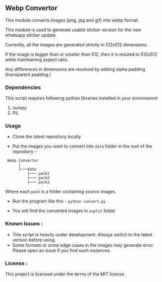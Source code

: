 ## Webp Convertor

This module converts images (png, jpg and gif) into webp format.

This module is used to generate usable sticker version for the new whatsapp sticker update.

Currently, all the images are generated strictly in 512x512 dimensions.

If the image is bigger than or smaller than 512, then it is resized to 512x512 while mainitaining aspect ratio.

Any differences in dimensions are resolved by adding alpha padding (transparent padding.)

### Dependencies

This script requires following python libraries installed in your environemnt

1. numpy
2. PIL

### Usage

- Clone the latest repository locally

- Put the images you want to convert into `data` folder in the root of the repository -
	
``` 
 Webp Convertor
	  |
      ├───data
          ├─── pack1
          ├─── pack2        
          ├─── pack3
```

Where each `pack` is a folder containing source images.

- Run the program like this - `python convert.py`

- You will find the converted images in `ouptut` folder

### Known Issues :

* This script is heavily under development. Alwaya switch to the latest verison before using.
* Some formats or some edge cases in the images may generate error. Please open an issue if you find such instances.

### License :

This project is licensed under the terms of the MIT license.

